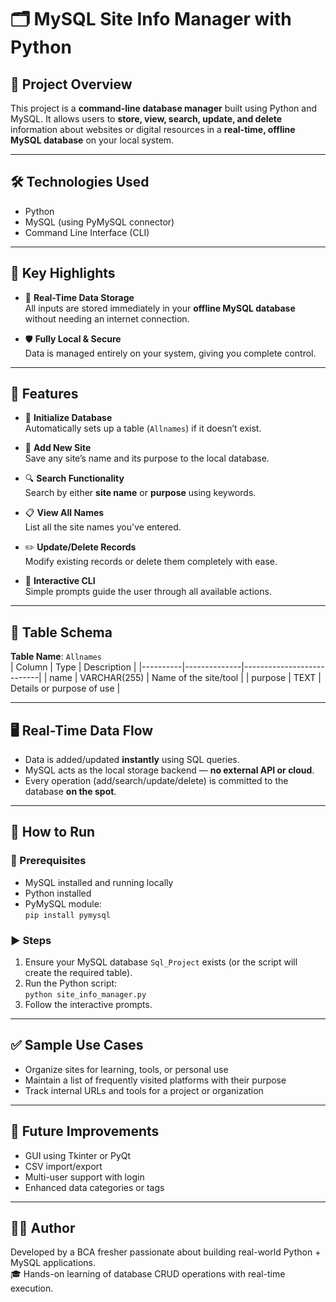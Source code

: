 # 🗂️ MySQL Site Info Manager with Python

## 📌 Project Overview

This project is a **command-line database manager** built using Python and MySQL. It allows users to **store, view, search, update, and delete** information about websites or digital resources in a **real-time, offline MySQL database** on your local system.

---

## 🛠️ Technologies Used

- Python
- MySQL (using PyMySQL connector)
- Command Line Interface (CLI)

---

## 🧠 Key Highlights

- 💾 **Real-Time Data Storage**  
  All inputs are stored immediately in your **offline MySQL database** without needing an internet connection.

- 🛡️ **Fully Local & Secure**  
  Data is managed entirely on your system, giving you complete control.

---

## 🎯 Features

- 🔧 **Initialize Database**  
  Automatically sets up a table (`Allnames`) if it doesn’t exist.

- 📝 **Add New Site**  
  Save any site’s name and its purpose to the local database.

- 🔍 **Search Functionality**  
  Search by either **site name** or **purpose** using keywords.

- 📋 **View All Names**  
  List all the site names you've entered.

- ✏️ **Update/Delete Records**  
  Modify existing records or delete them completely with ease.

- 🧠 **Interactive CLI**  
  Simple prompts guide the user through all available actions.

---

## 🧮 Table Schema

**Table Name**: `Allnames`  
| Column   | Type         | Description               |
|----------|--------------|---------------------------|
| name     | VARCHAR(255) | Name of the site/tool     |
| purpose  | TEXT         | Details or purpose of use |

---

## 🖥️ Real-Time Data Flow

- Data is added/updated **instantly** using SQL queries.
- MySQL acts as the local storage backend — **no external API or cloud**.
- Every operation (add/search/update/delete) is committed to the database **on the spot**.

---

## 🚀 How to Run

### 🧩 Prerequisites

- MySQL installed and running locally
- Python installed
- PyMySQL module:  
  `pip install pymysql`

### ▶️ Steps

1. Ensure your MySQL database `Sql_Project` exists (or the script will create the required table).
2. Run the Python script:  
   `python site_info_manager.py`
3. Follow the interactive prompts.

---

## ✅ Sample Use Cases

- Organize sites for learning, tools, or personal use
- Maintain a list of frequently visited platforms with their purpose
- Track internal URLs and tools for a project or organization

---

## 🧰 Future Improvements

- GUI using Tkinter or PyQt
- CSV import/export
- Multi-user support with login
- Enhanced data categories or tags

---

## 👨‍💻 Author

Developed by a BCA fresher passionate about building real-world Python + MySQL applications.  
🎓 Hands-on learning of database CRUD operations with real-time execution.

